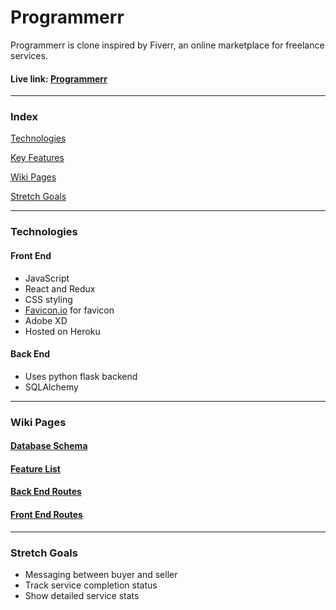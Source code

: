 # Programmerr

Programmerr is clone inspired by Fiverr, an online marketplace for freelance services.

#### Live link: [Programmerr](https://programmerr.herokuapp.com//)

***

### Index
[Technologies](#technologies)

[Key Features](#key-features)

[Wiki Pages](#wiki-pages)

[Stretch Goals](#stretch-goals)

***

### Technologies
#### Front End
- JavaScript
- React and Redux
- CSS styling
- [Favicon.io](https://favicon.io/) for favicon
- Adobe XD
- Hosted on Heroku

#### Back End
- Uses python flask backend
- SQLAlchemy

***

### Wiki Pages
#### [Database Schema](https://github.com/pixzzels/programmerr/wiki/Database-Schema)
#### [Feature List](https://github.com/pixzzels/programmerr/wiki/MVP-Feature-List)
#### [Back End Routes](https://github.com/pixzzels/programmerr/wiki/Back-End-Routes)
#### [Front End Routes](https://github.com/pixzzels/programmerr/wiki/Front-End-Routes)


***

### Stretch Goals
- Messaging between buyer and seller
- Track service completion status
- Show detailed service stats
